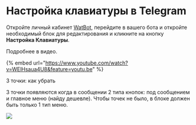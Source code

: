 # Настройка клавиатуры в Telegram

Откройте личный кабинет [WatBot](https://watbot.ru/), перейдите в вашего бота и откройте необходимый блок для редактирования и кликните на кнопку **Настройка Клавиатуры**.&#x20;

Подробнее в видео.

{% embed url="https://www.youtube.com/watch?v=WElHsaua4U8&feature=youtu.be" %}

3 точки: как убрать

3 точки появляются когда в сообщении 2 типа кнопок: под сообщением и главное меню (найду дешевле). Чтобы точек не было, в блоке должен быть только 1 тип меню.

![](../../../.gitbook/assets/Screenshot\_20210927\_160014\_com.jivosite.mobile.jpg)


